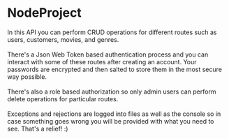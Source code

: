 # NodeProject
In this API you can perform CRUD operations for different routes such as users, customers, movies, and genres. <br><br>
There's a Json Web Token based authentication process and you can interact with some of these routes after creating an account.
Your passwords are encrypted and then salted to store them in the most secure way possible. <br><br>
There's also a role based authorization so only admin users can perform delete operations for particular routes. <br><br>
Exceptions and rejections are logged into files as well as the console so in case something goes wrong you will be provided with what you need to see. That's a relief! :)
